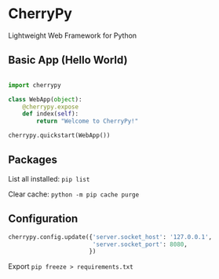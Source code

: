 # CherryPy

Lightweight Web Framework for Python



## Basic App (Hello World)

```python

import cherrypy

class WebApp(object):
    @cherrypy.expose
    def index(self):
        return "Welcome to CherryPy!"

cherrypy.quickstart(WebApp())
```

## Packages

List all installed: ```pip list```

Clear cache: ```python -m pip cache purge```


## Configuration

```python
cherrypy.config.update({'server.socket_host': '127.0.0.1',
                        'server.socket_port': 8080,
                       })
```

Export ```pip freeze > requirements.txt```

 





